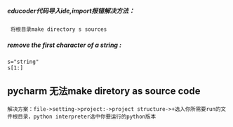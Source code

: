 ##### educoder代码导入ide,import报错解决方法：
` 将根目录make directory s sources`
##### remove the first character of a string :
```
s="string"
s[1:]
```
## pycharm 无法make diretory as source code

`解决方案：file->setting->project:->project structure->+选入你所需要run的文件根目录，python interpreter选中你要运行的python版本`